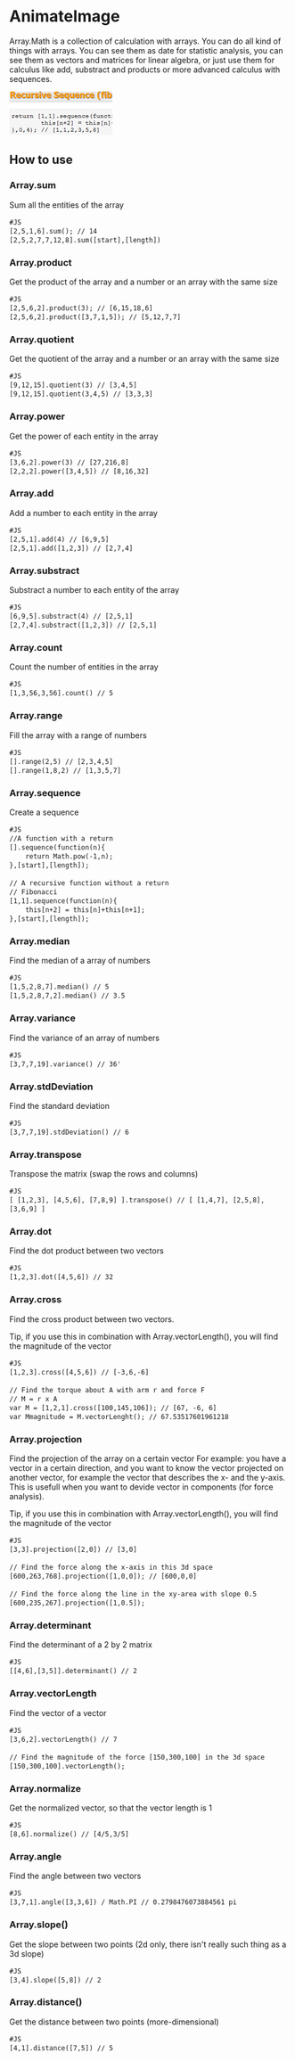 AnimateImage
===============

Array.Math is a collection of calculation with arrays.
You can do all kind of things with arrays. You can see them as 
date for statistic analysis, you can see them as vectors and matrices
for linear algebra, or just use them for calculus like add, substract and
products or more advanced calculus with sequences.

![Screenshot](http://github.com/arian/Array.Math/raw/master/screenshot.png)

How to use
----------

### Array.sum

Sum all the entities of the array

	#JS
	[2,5,1,6].sum(); // 14
	[2,5,2,7,7,12,8].sum([start],[length])
	
### Array.product

Get the product of the array and a number or an array with the same size

	#JS
	[2,5,6,2].product(3); // [6,15,18,6]
	[2,5,6,2].product([3,7,1,5]); // [5,12,7,7]

### Array.quotient

Get the quotient of the array and a number or an array with the same size

	#JS
	[9,12,15].quotient(3) // [3,4,5]
	[9,12,15].quotient(3,4,5) // [3,3,3]

### Array.power

Get the power of each entity in the array

	#JS
	[3,6,2].power(3) // [27,216,8]
	[2,2,2].power([3,4,5]) // [8,16,32]

### Array.add 

Add a number to each entity in the array

	#JS
	[2,5,1].add(4) // [6,9,5]
	[2,5,1].add([1,2,3]) // [2,7,4]

### Array.substract

Substract a number to each entity of the array

	#JS
	[6,9,5].substract(4) // [2,5,1]
	[2,7,4].substract([1,2,3]) // [2,5,1]

### Array.count

Count the number of entities in the array

	#JS
	[1,3,56,3,56].count() // 5

### Array.range

Fill the array with a range of numbers

	#JS
	[].range(2,5) // [2,3,4,5]
	[].range(1,8,2) // [1,3,5,7]

### Array.sequence

Create a sequence

	#JS
	//A function with a return
	[].sequence(function(n){
		return Math.pow(-1,n);
	},[start],[length]);
	
	// A recursive function without a return
	// Fibonacci
	[1,1].sequence(function(n){
		this[n+2] = this[n]+this[n+1];
	},[start],[length]);

### Array.median

Find the median of a array of numbers

	#JS
	[1,5,2,8,7].median() // 5
	[1,5,2,8,7,2].median() // 3.5

### Array.variance

Find the variance of an array of numbers

	#JS
	[3,7,7,19].variance() // 36'

### Array.stdDeviation

Find the standard deviation

	#JS
	[3,7,7,19].stdDeviation() // 6

### Array.transpose

Transpose the matrix (swap the rows and columns)

	#JS
	[ [1,2,3], [4,5,6], [7,8,9] ].transpose() // [ [1,4,7], [2,5,8], [3,6,9] ]

### Array.dot

Find the dot product between two vectors

	#JS
	[1,2,3].dot([4,5,6]) // 32

### Array.cross

Find the cross product between two vectors.

Tip, if you use this in combination with Array.vectorLength(), you will 
find the magnitude of the vector

	#JS
	[1,2,3].cross([4,5,6]) // [-3,6,-6]

	// Find the torque about A with arm r and force F
	// M = r x A
	var M = [1,2,1].cross([100,145,106]); // [67, -6, 6]
	var Mmagnitude = M.vectorLenght(); // 67.53517601961218

### Array.projection

Find the projection of the array on a certain vector
For example: you have a vector in a certain direction, and you want to 
know the vector projected on another vector, for example the vector that 
describes the x- and the y-axis. This is usefull when you want to devide
vector in components (for force analysis).

Tip, if you use this in combination with Array.vectorLength(), you will 
find the magnitude of the vector

	#JS
	[3,3].projection([2,0]) // [3,0]
	
	// Find the force along the x-axis in this 3d space
	[600,263,768].projection([1,0,0]); // [600,0,0]
	
	// Find the force along the line in the xy-area with slope 0.5
	[600,235,267].projection([1,0.5]);

### Array.determinant

Find the determinant of a 2 by 2 matrix

	#JS
	[[4,6],[3,5]].determinant() // 2

### Array.vectorLength

Find the vector of a vector

	#JS
	[3,6,2].vectorLength() // 7
	
	// Find the magnitude of the force [150,300,100] in the 3d space 
	[150,300,100].vectorLength();


### Array.normalize

Get the normalized vector, so that the vector length is 1

	#JS
	[8,6].normalize() // [4/5,3/5]

### Array.angle

Find the angle between two vectors

	#JS
	[3,7,1].angle([3,3,6]) / Math.PI // 0.2798476073884561 pi

### Array.slope()

Get the slope between two points (2d only, there isn't really such thing as a 3d slope)

	#JS
	[3,4].slope([5,8]) // 2

### Array.distance()

Get the distance between two points (more-dimensional)

	#JS
	[4,1].distance([7,5]) // 5






